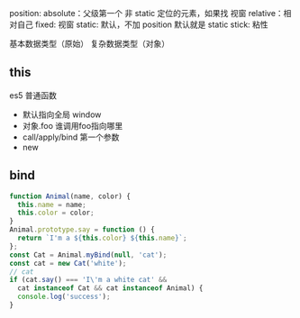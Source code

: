 position: 
absolute：父级第一个 非 static 定位的元素，如果找 视窗
relative：相对自己
fixed:  视窗
static:  默认，不加 position 默认就是 static
stick:  粘性


基本数据类型（原始）
复杂数据类型（对象）




## this
es5 普通函数

- 默认指向全局 window
- 对象.foo 谁调用foo指向哪里
- call/apply/bind 第一个参数
- new 


## bind
```js
function Animal(name, color) {
  this.name = name;
  this.color = color;
}
Animal.prototype.say = function () {
  return `I'm a ${this.color} ${this.name}`;
};
const Cat = Animal.myBind(null, 'cat');
const cat = new Cat('white');
// cat 
if (cat.say() === 'I\'m a white cat' &&
  cat instanceof Cat && cat instanceof Animal) {
  console.log('success');
}
```

